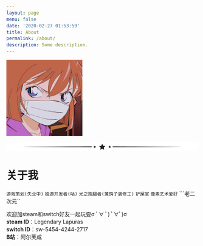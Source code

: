 ```yaml
---
layout: page
menu: false
date: '2020-02-27 01:53:59'
title: About
permalink: /about/
description: Some description.
---
```


<img class="img-rounded" src="/assets/img/uploads/profile.jpg" width="200">

![](/assets/img/line.png)

# 关于我

``游戏策划(失业中)`` ``独游开发者(咕)`` ``光之跑腿者(兼鸽子装修工)`` ``铲屎官`` ``像素艺术爱好`` ```老二次元`` 

欢迎加steam和switch好友一起玩耍σ ﾟ∀ ﾟ) ﾟ∀ﾟ)σ <br>
**steam ID**：Legendary Lapuras<br>
**switch ID**：sw-5454-4244-2717<br>
**B站**：阿尔芙咸

